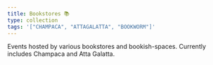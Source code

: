 ```yaml
---
title: Bookstores 📚
type: collection
tags: '["CHAMPACA", "ATTAGALATTA", "BOOKWORM"]'
--- 
```

Events hosted by various bookstores and bookish-spaces. Currently includes
Champaca and Atta Galatta.
